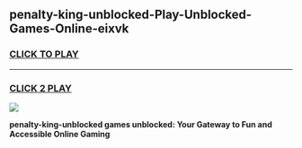 
## penalty-king-unblocked-Play-Unblocked-Games-Online-eixvk
<h3>
<a href="https://premium76.site?title=penalty-king-unblocked&ref=25A">CLICK TO PLAY</a></h3>
<hr>

<h3>
<a href="https://premium76.site?title=penalty-king-unblocked&ref=25A">CLICK 2 PLAY</a>
  
</h3>

<a href="https://premium76.site?title=penalty-king-unblocked&ref=25A"><img src="https://clearcache.store/games.png"></a>


**penalty-king-unblocked games unblocked: Your Gateway to Fun and Accessible Online Gaming**
